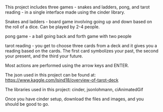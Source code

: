 

This project includes three games - snakes and ladders, pong, and tarot reading - in a single interface made using the cinder library. 

Snakes and ladders - board game involving going up and down based on the roll of a dice. Can be played by 2-4 people.

pong game - a ball going back and forth game with two people

tarot reading - you get to choose three cards from a deck and it gives you a reading based on the cards. 
               The first card symbolizes your past, the second your present, and the third your future.


Most actions are performed using the arrow keys and ENTER.

The json used in this project can be found at: https://www.kaggle.com/lsind18/overview-of-tarot-deck

The libraries used in this project: cinder, jsonlohmann, ciAnimatedGif

Once you have cinder setup, download the files and images, and you should be good to go. 